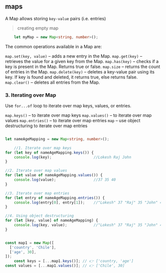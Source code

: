## maps

A Map allows storing `key-value` pairs (i.e. entries)


> creating empty map

```typescript
    let myMap = new Map<string, number>();
```

The common operations available in a Map are:

`map.set(key, value)` – adds a new entry in the Map.
`map.get(key)` – retrieves the value for a given key from the Map.
`map.has(key)` – checks if a key is present in the Map. Returns true or false.
`map.size` – returns the count of entries in the Map.
`map.delete(key)` – deletes a key-value pair using its key. If key is found and deleted, it returns true, else returns false.
`map.clear()` – deletes all entries from the Map.

### 3. Iterating over Map
Use `for...of` loop to iterate over map keys, values, or entries.

`map.keys()` – to iterate over map keys
`map.values()` – to iterate over map values
`map.entries()` – to iterate over map entries
`map` – use object destructuring to iterate over map entries


```typescript

let nameAgeMapping = new Map<string, number>();

    //1. Iterate over map keys
for (let key of nameAgeMapping.keys()) {
    console.log(key);                   //Lokesh Raj John
}

//2. Iterate over map values
for (let value of nameAgeMapping.values()) {
    console.log(value);                 //37 35 40
}

//3. Iterate over map entries
for (let entry of nameAgeMapping.entries()) {
    console.log(entry[0], entry[1]);    //"Lokesh" 37 "Raj" 35 "John" 40
}

//4. Using object destructuring
for (let [key, value] of nameAgeMapping) {
    console.log(key, value);            //"Lokesh" 37 "Raj" 35 "John" 40
}



```

```typescript
const map1 = new Map([
  ['country', 'Chile'],
  ['age', 30],
]);
    const keys = [...map1.keys()]; // 👉️ ['country, 'age']
const values = [...map1.values()]; // 👉️ ['Chile', 30]
```

